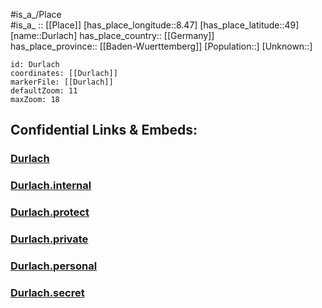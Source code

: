 ﻿---
location: [49,8.47] 
mapzoom: [7,12] 
mapmarker: city 
type: City
tags:
- geo/City


SpocWebEntityId: 29921
isDeleted: false
confidential: public

---
#is_a_/Place  
#is_a_ :: [[Place]] 
[has_place_longitude::8.47] 
[has_place_latitude::49] 
[name::Durlach] 
has_place_country:: [[Germany]]  
has_place_province:: [[Baden-Wuerttemberg]] 
[Population::] 
[Unknown::] 


```leaflet
id: Durlach
coordinates: [[Durlach]] 
markerFile: [[Durlach]] 
defaultZoom: 11 
maxZoom: 18
```


## Confidential Links & Embeds: 

### [Durlach](/_public/Earth/Continent/Europe/Europe~Central/Germany/Germany~West/Baden-Wuerttemberg/counties~BW/Karlsruhe/cities~Karlsruhe/Durlach.md) 

### [Durlach.internal](/_internal/Earth/Continent/Europe/Europe~Central/Germany/Germany~West/Baden-Wuerttemberg/counties~BW/Karlsruhe/cities~Karlsruhe/Durlach.internal.md) 

### [Durlach.protect](/_protect/Earth/Continent/Europe/Europe~Central/Germany/Germany~West/Baden-Wuerttemberg/counties~BW/Karlsruhe/cities~Karlsruhe/Durlach.protect.md) 

### [Durlach.private](/_private/Earth/Continent/Europe/Europe~Central/Germany/Germany~West/Baden-Wuerttemberg/counties~BW/Karlsruhe/cities~Karlsruhe/Durlach.private.md) 

### [Durlach.personal](/_personal/Earth/Continent/Europe/Europe~Central/Germany/Germany~West/Baden-Wuerttemberg/counties~BW/Karlsruhe/cities~Karlsruhe/Durlach.personal.md) 

### [Durlach.secret](/_secret/Earth/Continent/Europe/Europe~Central/Germany/Germany~West/Baden-Wuerttemberg/counties~BW/Karlsruhe/cities~Karlsruhe/Durlach.secret.md) 
